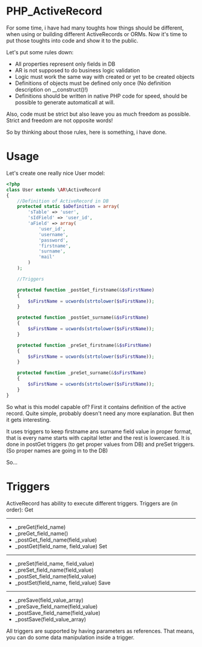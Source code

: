 PHP_ActiveRecord
================

For some time, i have had many toughts how things should be different, when using or building different ActiveRecords or ORMs. Now it's time to put those toughts into code and show it to the public.

Let's put some rules down:
* All properties represent only fields in DB
* AR is not supposed to do business logic validation
* Logic must work the same way with created or yet to be created objects
* Definitions of objects must be defined only once (No definition description on __construct()!)
* Definitions should be written in native PHP code for speed, should be possible to generate automaticall at will.

Also, code must be strict but also leave you as much freedom as possible. Strict and freedom are not opposite words!

So by thinking about those rules, here is something, i have done.

Usage
=====

Let's create one really nice User model:
```php
<?php
class User extends \AR\ActiveRecord
{
	//Definition of ActiveRecord in DB
	protected static $aDefinition = array(
		'sTable' => 'user',
		'sIdField' => 'user_id',
		'aField' => array(
			'user_id',
			'username',
			'password',
			'firstname',
			'surname',
			'mail'
		)
	);

	//Triggers

	protected function _postGet_firstname(&$sFirstName)
	{
		$sFirstName = ucwords(strtolower($sFirstName));
	}

	protected function _postGet_surname(&$sFirstName)
	{
		$sFirstName = ucwords(strtolower($sFirstName));
	}

	protected function _preSet_firstname(&$sFirstName)
	{
		$sFirstName = ucwords(strtolower($sFirstName));
	}

	protected function _preSet_surname(&$sFirstName)
	{
		$sFirstName = ucwords(strtolower($sFirstName));
	}
}
```

So what is this model capable of?
First it contains definition of the active record. Quite simple, probably doesn't need any more explanation. But then it gets interesting.

It uses triggers to keep firstname ans surname field value in proper format, that is every name starts with capital letter and the rest is lowercased. It is done in postGet triggers (to get proper values from DB) and preSet triggers. (So proper names are going in to the DB)

So...

Triggers
========

ActiveRecord has ability to execute different triggers. Triggers are (in order):
Get
___
* _preGet(field_name)
* _preGet_field_name()
* _postGet_field_name(field_value)
* _postGet(field_name, field_value)
Set
___
* _preSet(field_name, field_value)
* _preSet_field_name(field_value)
* _postSet_field_name(field_value)
* _postSet(field_name, field_value)
Save
____
* _preSave(field_value_array)
* _preSave_field_name(field_value)
* _postSave_field_name(field_value)
* _postSave(field_value_array)

All triggers are supported by having parameters as references. That means, you can do some data manipulation inside a trigger.